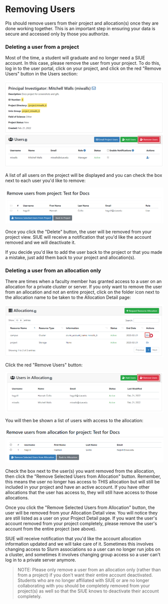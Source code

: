 # Removing Users

PIs should remove users from their project and allocation(s) once they are done working together. This is an important step in ensuring your data is secure and accessed only by those you authorize.

### Deleting a user from a project

Most of the time, a student will graduate and no longer need a SIUE account. In this case, please remove the user from your project. To do this, log in to the user portal, click on your project, and click on the red "Remove Users" button in the Users section:

![Project Detail Remove Users Button](_media/project_and_allocation_management/project_detail_remove_users_button.png ':size=50%')

A list of all users on the project will be displayed and you can check the box next to each user you'd like to remove:

![Project Remove Users](_media/project_and_allocation_management/project_remove_users.png ':size=50%')

Once you click the "Delete" button, the user will be removed from your project view. SIUE will receive a notification that you'd like the account removed and we will deactivate it.

If you decide you'd like to add the user back to the project or that you made a mistake, just add them back to your project and allocation(s).

### Deleting a user from an allocation only

There are times when a faculty member has granted access to a user on an allocation for a private cluster or server. If you only want to remove the user from an allocation and not an entire project, click on the folder icon next to the allocation name to be taken to the Allocation Detail page:

![Project Allocation Detail](_media/project_and_allocation_management/project_detail_allocation_detail.png ':size=50%')

Click the red "Remove Users" button:

![Allocation Removes Users Button](_media/project_and_allocation_management/allocation_remove_users_button.png ':size=50%')

You will then be shown a list of users with access to the allocation:

![Allocation Removes Users](_media/project_and_allocation_management/allocation_remove_users.png ':size=50%')

Check the box next to the user(s) you want removed from the allocation, then click the "Remove Selected Users from Allocation" button. Remember, this means the user no longer has access to THIS allocation but will still be included in your project and have an active account. If you have other allocations that the user has access to, they will still have access to those allocations.

Once you click the "Remove Selected Users from Allocation" button, the user will be removed from your Allocation Detail view. You will notice they are still listed as a user on your Project Detail page. If you want the user's account removed from your project completely, please remove the user's account from the entire project (see above).

SIUE will receive notification that you'd like the account allocation information updated and we will take care of it. Sometimes this involves changing access to Slurm associations so a user can no longer run jobs on a cluster, and sometimes it involves changing group access so a user can't log in to a private server anymore.

> NOTE: Please only remove a user from an allocation only (rather than from a project) if you don't want their entire account deactivated. Students who are no longer affiliated with SIUE or are no longer collaborating with you should be completely removed from your project(s) as well so that the SIUE knows to deactivate their account completely.
